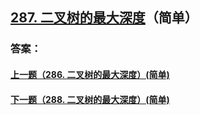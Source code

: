 ## [287. 二叉树的最大深度](https://leetcode-cn.com/problems/merge-two-sorted-lists/)（简单）





### 答案：



#### [上一题（286. 二叉树的最大深度）(简单)](https://github.com/sdwwld/leetCode/blob/master/src/main/java/com/wld/java/leetcode/leetCode0286.md)

#### [下一题（288. 二叉树的最大深度）(简单)](https://github.com/sdwwld/leetCode/blob/master/src/main/java/com/wld/java/leetcode/leetCode0288.md)
